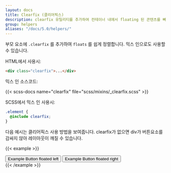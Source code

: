 ```yaml
---
layout: docs
title: Clearfix (클리어픽스)
description: clearfix 유틸리티를 추가하여 컨테이너 내에서 floating 된 콘텐츠를 빠르고 쉽게 정렬합니다.
group: helpers
aliases: "/docs/5.0/helpers/"
---
```


부모 요소에 `.clearfix` 를 추가하여 `floats` 를 쉽게 정렬합니다. 믹스 인으로도 사용할 수 있습니다.

HTML에서 사용시:

```html
<div class="clearfix">...</div>
```

믹스 인 소스코드:

{{< scss-docs name="clearfix" file="scss/mixins/_clearfix.scss" >}}

SCSS에서 믹스 인 사용시:

```scss
.element {
  @include clearfix;
}
```

다음 예시는 클리어픽스 사용 방법을 보여줍니다. clearfix가 없으면 div가 버튼요소를 감싸지 않아 레이아웃이 깨질 수 있습니다.

{{< example >}}
<div class="bg-info clearfix">
  <button type="button" class="btn btn-secondary float-start">Example Button floated left</button>
  <button type="button" class="btn btn-secondary float-end">Example Button floated right</button>
</div>
{{< /example >}}
